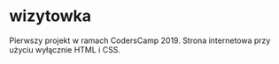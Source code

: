 # wizytowka
Pierwszy projekt w ramach CodersCamp 2019.
Strona internetowa przy użyciu wyłącznie HTML i CSS.
